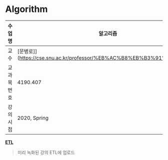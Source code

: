 Algorithm
========

수업명 | 알고리즘
:----:|----
교수 | [문병로]](https://cse.snu.ac.kr/professor/%EB%AC%B8%EB%B3%91%EB%A1%9C)
교과목 번호 | 4190.407
강의 시점 | 2020, Spring

**[ETL]**

[ETL]: http://etl.snu.ac.kr/course/view.php?id=173773

> 미리 녹화된 강의 ETL에 업로드